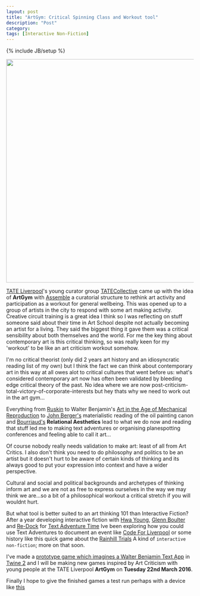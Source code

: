 ```yaml
---
layout: post
title: "ArtGym: Critical Spinning Class and Workout tool"
description: "Post"
category:
tags: [Interactive Non-Fiction]
---
```

{% include JB/setup %}

<img src="/image/Walter.png" width="600">

[TATE Liverpool](http://www.tate.org.uk/art/)'s young curator group [TATECollective](http://www.tate.org.uk/learn/young-people/gallery-collectives/liverpool) came up with the idea of **ArtGym** with [Assemble](http://www.granbyworkshop.co.uk/) a curatorial structure to rethink art activity and participation as a workout for general wellbeing. This was opened up to a group of artists in the city to respond with some art making activity. Creative circuit training is a great idea I think so I was reflecting on stuff someone said about their time in Art School despite not actually becoming an artist for a living. They said the biggest thing it gave them was a critical sensibility about both themselves and the world. For me the key thing about contemporary art is this critical thinking, so was really keen for my 'workout' to be like an art criticism workout somehow. 

I'm no critical theorist (only did 2 years art history and an idiosyncratic reading list of my own) but I think the fact we can think about contemporary art in this way at all owes alot to critical cultures that went before us: what's considered contemporary art now has often been validated by bleeding edge critical theory of the past. No idea where we are now post-criticism-total-victory-of-corporate-interests but hey thats why we need to work out in the art gym...

Everything from [Ruskin](https://en.wikipedia.org/wiki/John_Ruskin) to Walter Benjamin's [Art in the Age of Mechanical Reproduction](https://en.wikipedia.org/wiki/The_Work_of_Art_in_the_Age_of_Mechanical_Reproduction) to [John Berger's](https://en.wikipedia.org/wiki/John_Berger) materialistic reading of the oil painting canon and [Bourriaud's](https://en.wikipedia.org/wiki/Nicolas_Bourriaud) **Relational Aesthetics** lead to what we do now and reading that stuff led me to making text adventures or organising planespotting conferences and feeling able to call it art...

Of course nobody really needs validation to make art: least of all from Art Critics. I also don't think you need to do philosophy and politics to be an artist but it doesn't hurt to be aware of certain kinds of thinking and its always good to put your expression into context and have a wider perspective. 

Cultural and social and political backgrounds and archetypes of thinking inform art and we are not as free to express ourselves in the way we may think we are...so a bit of a philosophical workout a critical stretch if you will wouldnt hurt.

But what tool is better suited to an art thinking 101 than Interactive Fiction? After a year developing interactive fiction with [Hwa Young](http://slyrabbit.net/), [Glenn Boulter](http://glennboulter.net/) and [Re-Dock](http://re-dock.org/tag/liverpool) for [Text Adventure Time](www.textadventuretime.co.uk) Ive been exploring how you could use Text Adventures to document an event like [Code For Liverpool](https://github.com/Liverpool-UK/codeforliverpool-stories) or some history like this quick game about the [Rainhill Trials](http://soundnetwork.org.uk/Twinery/EdgeHill.html) A kind of `interactive non-fiction`; more on that soon.

I've made a [prototype game which imagines a Walter Benjamin Text App](http://domesticscience.org.uk/WorksOfArt.html) in [Twine 2](http://twinery.org) and I will be making new games inspired by Art Criticism with young people at the TATE Liverpool **ArtGym** on **Tuesday 22nd March 2016**.   

Finally I hope to give the finished games a test run perhaps with a device like [this](http://www.amazon.com/s?ie=UTF8&page=1&rh=i%3Aaps%2Ck%3Aiphone%20exercise%20armband)
